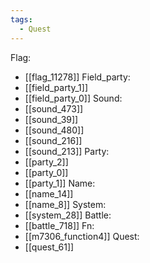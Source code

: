 ```yaml
---
tags:
  - Quest
---
```

Flag:
- [[flag_11278]]
Field_party:
- [[field_party_1]]
- [[field_party_0]]
Sound:
- [[sound_473]]
- [[sound_39]]
- [[sound_480]]
- [[sound_216]]
- [[sound_213]]
Party:
- [[party_2]]
- [[party_0]]
- [[party_1]]
Name:
- [[name_14]]
- [[name_8]]
System:
- [[system_28]]
Battle:
- [[battle_718]]
Fn:
- [[m7306_function4]]
Quest:
- [[quest_61]]
